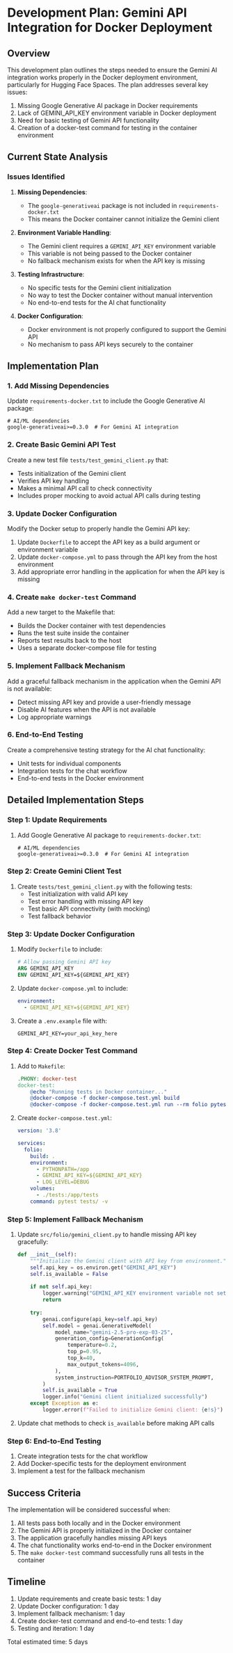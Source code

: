 # Development Plan: Gemini API Integration for Docker Deployment

## Overview

This development plan outlines the steps needed to ensure the Gemini AI integration works properly in the Docker deployment environment, particularly for Hugging Face Spaces. The plan addresses several key issues:

1. Missing Google Generative AI package in Docker requirements
2. Lack of GEMINI_API_KEY environment variable in Docker deployment
3. Need for basic testing of Gemini API functionality
4. Creation of a docker-test command for testing in the container environment

## Current State Analysis

### Issues Identified

1. **Missing Dependencies**: 
   - The `google-generativeai` package is not included in `requirements-docker.txt`
   - This means the Docker container cannot initialize the Gemini client

2. **Environment Variable Handling**:
   - The Gemini client requires a `GEMINI_API_KEY` environment variable
   - This variable is not being passed to the Docker container
   - No fallback mechanism exists for when the API key is missing

3. **Testing Infrastructure**:
   - No specific tests for the Gemini client initialization
   - No way to test the Docker container without manual intervention
   - No end-to-end tests for the AI chat functionality

4. **Docker Configuration**:
   - Docker environment is not properly configured to support the Gemini API
   - No mechanism to pass API keys securely to the container

## Implementation Plan

### 1. Add Missing Dependencies

Update `requirements-docker.txt` to include the Google Generative AI package:

```
# AI/ML dependencies
google-generativeai>=0.3.0  # For Gemini AI integration
```

### 2. Create Basic Gemini API Test

Create a new test file `tests/test_gemini_client.py` that:
- Tests initialization of the Gemini client
- Verifies API key handling
- Makes a minimal API call to check connectivity
- Includes proper mocking to avoid actual API calls during testing

### 3. Update Docker Configuration

Modify the Docker setup to properly handle the Gemini API key:

1. Update `Dockerfile` to accept the API key as a build argument or environment variable
2. Update `docker-compose.yml` to pass through the API key from the host environment
3. Add appropriate error handling in the application for when the API key is missing

### 4. Create `make docker-test` Command

Add a new target to the Makefile that:
- Builds the Docker container with test dependencies
- Runs the test suite inside the container
- Reports test results back to the host
- Uses a separate docker-compose file for testing

### 5. Implement Fallback Mechanism

Add a graceful fallback mechanism in the application when the Gemini API is not available:
- Detect missing API key and provide a user-friendly message
- Disable AI features when the API is not available
- Log appropriate warnings

### 6. End-to-End Testing

Create a comprehensive testing strategy for the AI chat functionality:
- Unit tests for individual components
- Integration tests for the chat workflow
- End-to-end tests in the Docker environment

## Detailed Implementation Steps

### Step 1: Update Requirements

1. Add Google Generative AI package to `requirements-docker.txt`:
   ```
   # AI/ML dependencies
   google-generativeai>=0.3.0  # For Gemini AI integration
   ```

### Step 2: Create Gemini Client Test

1. Create `tests/test_gemini_client.py` with the following tests:
   - Test initialization with valid API key
   - Test error handling with missing API key
   - Test basic API connectivity (with mocking)
   - Test fallback behavior

### Step 3: Update Docker Configuration

1. Modify `Dockerfile` to include:
   ```dockerfile
   # Allow passing Gemini API key
   ARG GEMINI_API_KEY
   ENV GEMINI_API_KEY=${GEMINI_API_KEY}
   ```

2. Update `docker-compose.yml` to include:
   ```yaml
   environment:
     - GEMINI_API_KEY=${GEMINI_API_KEY}
   ```

3. Create a `.env.example` file with:
   ```
   GEMINI_API_KEY=your_api_key_here
   ```

### Step 4: Create Docker Test Command

1. Add to `Makefile`:
   ```makefile
   .PHONY: docker-test
   docker-test:
       @echo "Running tests in Docker container..."
       @docker-compose -f docker-compose.test.yml build
       @docker-compose -f docker-compose.test.yml run --rm folio pytest tests/ -v
   ```

2. Create `docker-compose.test.yml`:
   ```yaml
   version: '3.8'
   
   services:
     folio:
       build: .
       environment:
         - PYTHONPATH=/app
         - GEMINI_API_KEY=${GEMINI_API_KEY}
         - LOG_LEVEL=DEBUG
       volumes:
         - ./tests:/app/tests
       command: pytest tests/ -v
   ```

### Step 5: Implement Fallback Mechanism

1. Update `src/folio/gemini_client.py` to handle missing API key gracefully:
   ```python
   def __init__(self):
       """Initialize the Gemini client with API key from environment."""
       self.api_key = os.environ.get("GEMINI_API_KEY")
       self.is_available = False
       
       if not self.api_key:
           logger.warning("GEMINI_API_KEY environment variable not set. AI features will be disabled.")
           return
           
       try:
           genai.configure(api_key=self.api_key)
           self.model = genai.GenerativeModel(
               model_name="gemini-2.5-pro-exp-03-25",
               generation_config=GenerationConfig(
                   temperature=0.2,
                   top_p=0.95,
                   top_k=40,
                   max_output_tokens=4096,
               ),
               system_instruction=PORTFOLIO_ADVISOR_SYSTEM_PROMPT,
           )
           self.is_available = True
           logger.info("Gemini client initialized successfully")
       except Exception as e:
           logger.error(f"Failed to initialize Gemini client: {e!s}")
   ```

2. Update chat methods to check `is_available` before making API calls

### Step 6: End-to-End Testing

1. Create integration tests for the chat workflow
2. Add Docker-specific tests for the deployment environment
3. Implement a test for the fallback mechanism

## Success Criteria

The implementation will be considered successful when:

1. All tests pass both locally and in the Docker environment
2. The Gemini API is properly initialized in the Docker container
3. The application gracefully handles missing API keys
4. The chat functionality works end-to-end in the Docker environment
5. The `make docker-test` command successfully runs all tests in the container

## Timeline

1. Update requirements and create basic tests: 1 day
2. Update Docker configuration: 1 day
3. Implement fallback mechanism: 1 day
4. Create docker-test command and end-to-end tests: 1 day
5. Testing and iteration: 1 day

Total estimated time: 5 days
